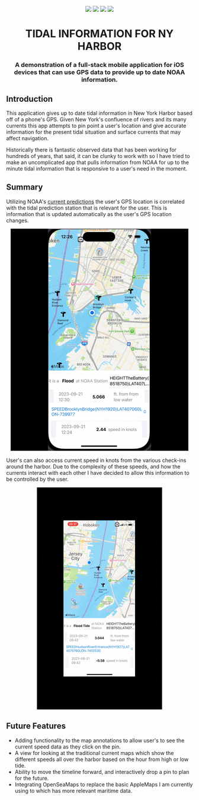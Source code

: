 <p align="center">
  <a href="https://github.com/apple/swift"><img src="https://img.shields.io/badge/Swift-FA7343?style=for-the-badge&logo=swift&logoColor=white"></a>   
  <a href=""><img src="https://img.shields.io/badge/iOS-000000?style=for-the-badge&logo=ios&logoColor=white"></a>    
  <a href="https://developer.apple.com/xcode/resources/"><img src="https://img.shields.io/badge/Xcode-007ACC?style=for-the-badge&logo=Xcode&logoColor=white"></a>
  <a href="https://github.com/firebase/firebase-ios-sdk"><img src="https://img.shields.io/badge/firebase-ffca28?style=for-the-badge&logo=firebase&logoColor=black"></a>
</p>

<h1 align="center">TIDAL INFORMATION FOR NY HARBOR</h1>
<h3 align="center">A demonstration of a full-stack mobile application for iOS devices that can use GPS data to provide up to date NOAA information.</h3>

## Introduction

This application gives up to date tidal information in New York Harbor based off of a phone's GPS. Given New York's confluence of rivers and its many currents this app attempts to pin point a user's location and give accurate information for the present tidal situation and surface currents that may affect navigation.

Historically there is fantastic observed data that has been working for hundreds of years, that said, it can be clunky to work with so I have tried to make an uncomplicated app that pulls information from NOAA for up to the minute tidal information that is responsive to a user's need in the moment.

## Summary

Utilizing NOAA's <a href="https://tidesandcurrents.noaa.gov/">current predictions</a> the user's GPS location is correlated with the tidal prediction station that is relevant for the user. This is information that is updated automatically as the user's GPS location changes.

<div align="center"><img src="/demo-assets/gps-onchange-demo.gif"/></div>

User's can also access current speed in knots from the various check-ins around the harbor. Due to the complexity of these speeds, and how the currents interact with each other I have decided to allow this information to be controlled by the user.

<div align="center"><img src="/demo-assets/speed-demo.gif"/></div>

## Future Features

- Adding functionality to the map annotations to allow user's to see the current speed data as they click on the pin.
- A view for looking at the traditional current maps which show the different speeds all over the harbor based on the hour from high or low tide.
- Ability to move the timeline forward, and interactively drop a pin to plan for the future.
- Integrating OpenSeaMaps to replace the basic AppleMaps I am currently using to which has more relevant maritime data.
